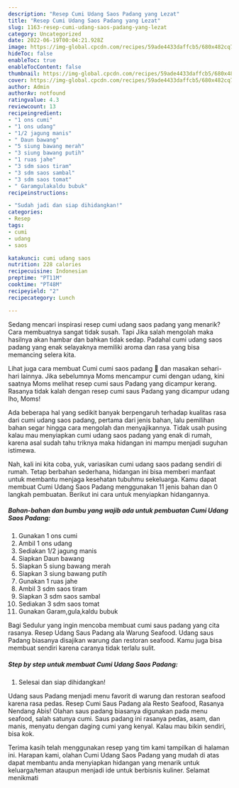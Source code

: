```yaml
---
description: "Resep Cumi Udang Saos Padang yang Lezat"
title: "Resep Cumi Udang Saos Padang yang Lezat"
slug: 1163-resep-cumi-udang-saos-padang-yang-lezat
category: Uncategorized
date: 2022-06-19T00:04:21.928Z
image: https://img-global.cpcdn.com/recipes/59ade4433daffcb5/680x482cq70/cumi-udang-saos-padang-foto-resep-utama.jpg
hideToc: false
enableToc: true
enableTocContent: false
thumbnail: https://img-global.cpcdn.com/recipes/59ade4433daffcb5/680x482cq70/cumi-udang-saos-padang-foto-resep-utama.jpg
cover: https://img-global.cpcdn.com/recipes/59ade4433daffcb5/680x482cq70/cumi-udang-saos-padang-foto-resep-utama.jpg
author: Admin
authorAv: notfound
ratingvalue: 4.3
reviewcount: 13
recipeingredient:
- "1 ons cumi"
- "1 ons udang"
- "1/2 jagung manis"
- " Daun bawang"
- "5 siung bawang merah"
- "3 siung bawang putih"
- "1 ruas jahe"
- "3 sdm saos tiram"
- "3 sdm saos sambal"
- "3 sdm saos tomat"
- " Garamgulakaldu bubuk"
recipeinstructions:

- "Sudah jadi dan siap dihidangkan!"
categories:
- Resep
tags:
- cumi
- udang
- saos

katakunci: cumi udang saos 
nutrition: 228 calories
recipecuisine: Indonesian
preptime: "PT11M"
cooktime: "PT48M"
recipeyield: "2"
recipecategory: Lunch

---
```



Sedang mencari inspirasi resep cumi udang saos padang yang menarik? Cara membuatnya sangat tidak susah. Tapi Jika salah mengolah maka hasilnya akan hambar dan bahkan tidak sedap. Padahal cumi udang saos padang yang enak selayaknya memiliki aroma dan rasa yang bisa memancing selera kita.


Lihat juga cara membuat Cumi cumi saos padang 🦑 dan masakan sehari-hari lainnya. Jika sebelumnya Moms mencampur cumi dengan udang, kini saatnya Moms melihat resep cumi saus Padang yang dicampur kerang. Rasanya tidak kalah dengan resep cumi saus Padang yang dicampur udang lho, Moms!

Ada beberapa hal yang sedikit banyak berpengaruh terhadap kualitas rasa dari cumi udang saos padang, pertama dari jenis bahan, lalu pemilihan bahan segar hingga cara mengolah dan menyajikannya. Tidak usah pusing kalau mau menyiapkan cumi udang saos padang yang enak di rumah, karena asal sudah tahu triknya maka hidangan ini mampu menjadi suguhan istimewa.


Nah, kali ini kita coba, yuk, variasikan cumi udang saos padang sendiri di rumah. Tetap berbahan sederhana, hidangan ini bisa memberi manfaat untuk membantu menjaga kesehatan tubuhmu sekeluarga. Kamu dapat membuat Cumi Udang Saos Padang menggunakan 11 jenis bahan dan 0 langkah pembuatan. Berikut ini cara untuk menyiapkan hidangannya.

<!--inarticleads1-->

##### Bahan-bahan dan bumbu yang wajib ada untuk pembuatan Cumi Udang Saos Padang:

1. Gunakan 1 ons cumi
1. Ambil 1 ons udang
1. Sediakan 1/2 jagung manis
1. Siapkan  Daun bawang
1. Siapkan 5 siung bawang merah
1. Siapkan 3 siung bawang putih
1. Gunakan 1 ruas jahe
1. Ambil 3 sdm saos tiram
1. Siapkan 3 sdm saos sambal
1. Sediakan 3 sdm saos tomat
1. Gunakan  Garam,gula,kaldu bubuk


Bagi Sedulur yang ingin mencoba membuat cumi saus padang yang cita rasanya. Resep Udang Saus Padang ala Warung Seafood. Udang saus Padang biasanya disajikan warung dan restoran seafood. Kamu juga bisa membuat sendiri karena caranya tidak terlalu sulit. 

<!--inarticleads2-->

##### Step by step untuk membuat Cumi Udang Saos Padang:


1. Selesai dan siap dihidangkan!

Udang saus Padang menjadi menu favorit di warung dan restoran seafood karena rasa pedas. Resep Cumi Saus Padang ala Resto Seafood, Rasanya Nendang Abis! Olahan saus padang biasanya digunakan pada menu seafood, salah satunya cumi. Saus padang ini rasanya pedas, asam, dan manis, menyatu dengan daging cumi yang kenyal. Kalau mau bikin sendiri, bisa kok. 

Terima kasih telah menggunakan resep yang tim kami tampilkan di halaman ini. Harapan kami, olahan Cumi Udang Saos Padang yang mudah di atas dapat membantu anda menyiapkan hidangan yang menarik untuk keluarga/teman ataupun menjadi ide untuk berbisnis kuliner. Selamat menikmati
